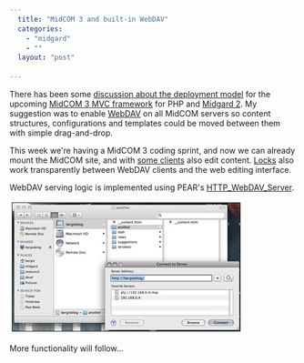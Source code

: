 ```yaml
---
  title: "MidCOM 3 and built-in WebDAV"
  categories: 
    - "midgard"
    - ""
  layout: "post"

---
```

<p>
There has been some <a href="http://www.midgard-project.org/discussion/developer-forum/some_midcom3_ideas/">discussion about the deployment model</a> for the upcoming <a href="http://bergie.iki.fi/blog/midcom_3_at_a_glance.html">MidCOM 3 MVC framework</a> for PHP and <a href="http://bergie.iki.fi/blog/midgard_2-more_than_just_php-more_than_just_cms.html">Midgard 2</a>. My suggestion was to enable <a href="http://en.wikipedia.org/wiki/WebDAV">WebDAV</a> on all MidCOM servers so content structures, configurations and templates could be moved between them with simple drag-and-drop.
</p><p>
This week we're having a MidCOM 3 coding sprint, and now we can already mount the MidCOM site, and with <a href="http://www.davexplorer.org/">some clients</a> also edit content. <a href="http://bergie.iki.fi/blog/document_locking_hits_midcom_2-8.html">Locks</a> also work transparently between WebDAV clients and the web editing interface.
</p><p>
WebDAV serving logic is implemented using PEAR's <a href="http://pear.php.net/package/HTTP_WebDAV_Server">HTTP_WebDAV_Server</a>.
</p><p>
<a href="/files/midcom3-webdav-browse-20080626.png"><img src="/files/midcom3-webdav-browse-20080626-tm.jpg" height="225" width="400" border="1" hspace="4" vspace="4" alt="Browsing a MidCOM3 site via WebDAV" title="Browsing a MidCOM3 site via WebDAV" /></a>
</p><p>
More functionality will follow...
</p>
